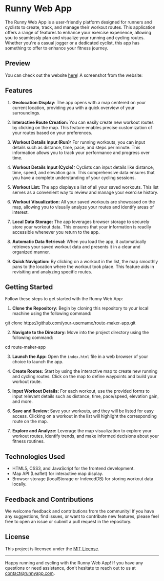 # Runny Web App

The Runny Web App is a user-friendly platform designed for runners and cyclists to create, track, and manage their workout routes. This application offers a range of features to enhance your exercise experience, allowing you to seamlessly plan and visualize your running and cycling routes. Whether you're a casual jogger or a dedicated cyclist, this app has something to offer to enhance your fitness journey.

## Preview
You can check out the website [here](https://bitterkofte.github.io/runny/)!
A screenshot from the website:


## Features

1. **Geolocation Display:** The app opens with a map centered on your current location, providing you with a quick overview of your surroundings.

2. **Interactive Route Creation:** You can easily create new workout routes by clicking on the map. This feature enables precise customization of your routes based on your preferences.

3. **Workout Details Input (Run):** For running workouts, you can input details such as distance, time, pace, and steps per minute. This information allows you to track your performance and progress over time.

4. **Workout Details Input (Cycle):** Cyclists can input details like distance, time, speed, and elevation gain. This comprehensive data ensures that you have a complete understanding of your cycling sessions.

5. **Workout List:** The app displays a list of all your saved workouts. This list serves as a convenient way to review and manage your exercise history.

6. **Workout Visualization:** All your saved workouts are showcased on the map, allowing you to visually analyze your routes and identify areas of interest.

7. **Local Data Storage:** The app leverages browser storage to securely store your workout data. This ensures that your information is readily accessible whenever you return to the app.

8. **Automatic Data Retrieval:** When you load the app, it automatically retrieves your saved workout data and presents it in a clear and organized manner.

9. **Quick Navigation:** By clicking on a workout in the list, the map smoothly pans to the location where the workout took place. This feature aids in revisiting and analyzing specific routes.

## Getting Started

Follow these steps to get started with the Runny Web App:

1. **Clone the Repository:** Begin by cloning this repository to your local machine using the following command:

git clone https://github.com/your-username/route-maker-app.git


2. **Navigate to the Directory:** Move into the project directory using the following command:

cd route-maker-app

3. **Launch the App:** Open the `index.html` file in a web browser of your choice to launch the app.

4. **Create Routes:** Start by using the interactive map to create new running and cycling routes. Click on the map to define waypoints and build your workout route.

5. **Input Workout Details:** For each workout, use the provided forms to input relevant details such as distance, time, pace/speed, elevation gain, and more.

6. **Save and Review:** Save your workouts, and they will be listed for easy access. Clicking on a workout in the list will highlight the corresponding route on the map.

7. **Explore and Analyze:** Leverage the map visualization to explore your workout routes, identify trends, and make informed decisions about your fitness routines.

## Technologies Used

- HTML5, CSS3, and JavaScript for the frontend development.
- Map API (Leaflet) for interactive map display.
- Browser storage (localStorage or IndexedDB) for storing workout data locally.

## Feedback and Contributions

We welcome feedback and contributions from the community! If you have any suggestions, find issues, or want to contribute new features, please feel free to open an issue or submit a pull request in the repository.

## License

This project is licensed under the [MIT License](LICENSE.md).

---

Happy running and cycling with the Runny Web App! If you have any questions or need assistance, don't hesitate to reach out to us at [contact@runnyapp.com](mailto:hasantalhahtc@gmail.com).
